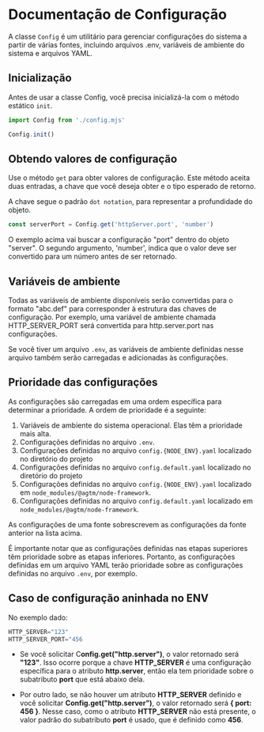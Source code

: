 # Documentação de Configuração

A classe `Config` é um utilitário para gerenciar configurações do sistema a partir de várias fontes, incluindo arquivos .env, variáveis de ambiente do sistema e arquivos YAML.

## Inicialização

Antes de usar a classe Config, você precisa inicializá-la com o método estático `init`.

```javascript
import Config from './config.mjs'

Config.init()
```

## Obtendo valores de configuração

Use o método `get` para obter valores de configuração. Este método aceita duas entradas, a chave que você deseja obter e o tipo esperado de retorno.

A chave segue o padrão `dot notation`, para representar a profundidade do objeto.

```javascript
const serverPort = Config.get('httpServer.port', 'number')
```

O exemplo acima vai buscar a configuração "port" dentro do objeto "server". O segundo argumento, 'number', indica que o valor deve ser convertido para um número antes de ser retornado.

## Variáveis de ambiente

Todas as variáveis de ambiente disponíveis serão convertidas para o formato "abc.def" para corresponder à estrutura das chaves de configuração. Por exemplo, uma variável de ambiente chamada HTTP_SERVER_PORT será convertida para http.server.port nas configurações.

Se você tiver um arquivo `.env`, as variáveis de ambiente definidas nesse arquivo também serão carregadas e adicionadas às configurações.

## Prioridade das configurações

As configurações são carregadas em uma ordem específica para determinar a prioridade. A ordem de prioridade é a seguinte:

1. Variáveis de ambiente do sistema operacional. Elas têm a prioridade mais alta.
2. Configurações definidas no arquivo `.env`. 
3. Configurações definidas no arquivo `config.{NODE_ENV}.yaml` localizado no diretório do projeto
4. Configurações definidas no arquivo `config.default.yaml` localizado no diretório do projeto 
5. Configurações definidas no arquivo `config.{NODE_ENV}.yaml`  localizado em `node_modules/@agtm/node-framework`.
6. Configurações definidas no arquivo `config.default.yaml` localizado em `node_modules/@agtm/node-framework`.

As configurações de uma fonte sobrescrevem as configurações da fonte anterior na lista acima.

É importante notar que as configurações definidas nas etapas superiores têm prioridade sobre as etapas inferiores. Portanto, as configurações definidas em um arquivo YAML terão prioridade sobre as configurações definidas no arquivo `.env`, por exemplo.

## Caso de configuração aninhada no ENV

No exemplo dado:

```javascript
HTTP_SERVER="123"
HTTP_SERVER_PORT="456
```

* Se você solicitar C**onfig.get("http.server")**, o valor retornado será **"123"**. Isso ocorre porque a chave **HTTP_SERVER** é uma configuração específica para o atributo **http.server**, então ela tem prioridade sobre o subatributo **port** que está abaixo dela.

* Por outro lado, se não houver um atributo **HTTP_SERVER** definido e você solicitar **Config.get("http.server")**, o valor retornado será **{ port: 456 }**. Nesse caso, como o atributo **HTTP_SERVER** não está presente, o valor padrão do subatributo **port** é usado, que é definido como **456**.
